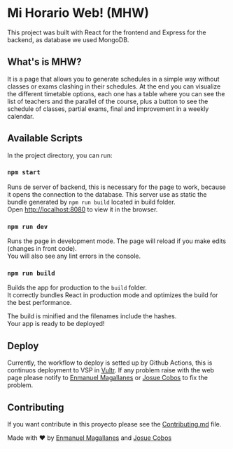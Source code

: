 # Mi Horario Web! (MHW)

This project was built with React for the frontend and Express for the backend, as database we used MongoDB. 

## What's is MHW?

It is a page that allows you to generate schedules in a simple way without classes or exams clashing in their schedules. At the end you can visualize the different timetable options, each one has a table where you can see the list of teachers and the parallel of the course, plus a button to see the schedule of classes, partial exams, final and improvement in a weekly calendar.


## Available Scripts

In the project directory, you can run:

### `npm start`

Runs de server of backend, this is necessary for the page to work, because it opens the connection to the database. This server use as static the bundle generated by `npm run build` located in build folder.<br />
Open [http://localhost:8080](http://localhost:8080) to view it in the browser.

### `npm run dev`

Runs the page in development mode. The page will reload if you make edits (changes in front code).<br />
You will also see any lint errors in the console.

### `npm run build`

Builds the app for production to the `build` folder.<br />
It correctly bundles React in production mode and optimizes the build for the best performance.

The build is minified and the filenames include the hashes.<br />
Your app is ready to be deployed!


## Deploy

Currently, the workflow to deploy is setted up by Github Actions, this is continuos deployment to VSP in [Vultr](https://www.vultr.com). If any problem raise with the web page please notify to [Enmanuel Magallanes](https://github.com/enmanuel-mag) or [Josue Cobos](https://github.com/jcoboss) to fix the problem.


## Contributing

If you want contribute in this proyecto please see the [Contributing.md](./Contributing.md) file.


Made with ❤️ by [Enmanuel Magallanes](https://github.com/enmanuel-mag) and [Josue Cobos](https://github.com/jcoboss)
